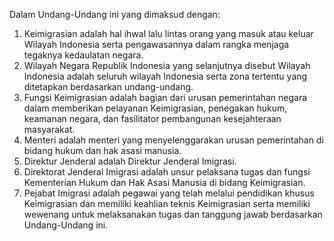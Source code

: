 Dalam Undang-Undang ini yang dimaksud dengan:
1. Keimigrasian adalah hal ihwal lalu lintas orang yang
masuk atau keluar Wilayah Indonesia serta
pengawasannya dalam rangka menjaga tegaknya
kedaulatan negara.
2. Wilayah Negara Republik Indonesia yang selanjutnya
disebut Wilayah Indonesia adalah seluruh wilayah
Indonesia serta zona tertentu yang ditetapkan
berdasarkan undang-undang.
3. Fungsi Keimigrasian adalah bagian dari urusan
pemerintahan negara dalam memberikan pelayanan
Keimigrasian, penegakan hukum, keamanan negara,
dan fasilitator pembangunan kesejahteraan
masyarakat.
4. Menteri adalah menteri yang menyelenggarakan
urusan pemerintahan di bidang hukum dan hak asasi
manusia.
5. Direktur Jenderal adalah Direktur Jenderal Imigrasi.
6. Direktorat Jenderal Imigrasi adalah unsur pelaksana
tugas dan fungsi Kementerian Hukum dan Hak Asasi
Manusia di bidang Keimigrasian.
7. Pejabat Imigrasi adalah pegawai yang telah melalui
pendidikan khusus Keimigrasian dan memiliki
keahlian teknis Keimigrasian serta memiliki
wewenang untuk melaksanakan tugas dan tanggung
jawab berdasarkan Undang-Undang ini.